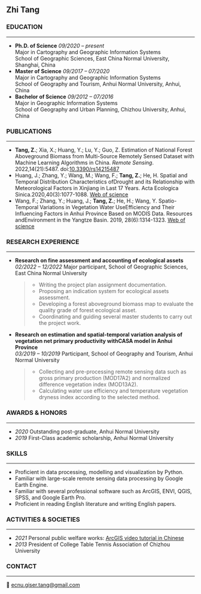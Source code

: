 ## Zhi Tang

### **EDUCATION**
---
- **Ph.D. of Science** *09/2020 – present*  
  Major in Cartography and Geographic Information Systems  
  School of Geographic Sciences, East China Normal University, Shanghai, China
- **Master of Science** *09/2017 – 07/2020*  
  Major in Cartography and Geographic Information Systems  
  School of Geography and Tourism, Anhui Normal University, Anhui, China
- **Bachelor of Science** *09/2012 – 07/2016*  
  Major in Geographic Information Systems  
  School of Geography and Urban Planning, Chizhou University, Anhui, China

### **PUBLICATIONS**
---
- **Tang, Z.**; Xia, X.; Huang, Y.; Lu, Y.; Guo, Z. Estimation of National Forest Aboveground Biomass from Multi-Source Remotely Sensed Dataset with Machine Learning Algorithms in China. *Remote Sensing*. 2022,14(21):5487. doi:[10.3390/rs14215487](https://www.mdpi.com/2072-4292/14/21/5487)
- Huang, J.; Zhang, Y.; Wang, M.; Wang, F.; **Tang, Z.**; He, H. Spatial and Temporal Distribution Characteristics ofDrought and its Relationship with Meteorological Factors in Xinjiang in Last 17 Years. Acta Ecologica Sinica.2020,40(3):1077-1088. [Web of science](https://www.webofscience.com/wos/alldb/full-record/CSCD:6674556)
- Wang, F.; Zhang, Y.; Huang, J.; **Tang, Z.**; He, H.; Wang, Y. Spatio-Temporal Variations in Vegetation Water UseEfficiency and Their Influencing Factors in Anhui Province Based on MODIS Data. Resources andEnvironment in the Yangtze Basin. 2019, 28(6):1314-1323. [Web of science](https://www.webofscience.com/wos/alldb/full-record/CSCD:6524646)

### **RESEARCH EXPERIENCE**
---
- **Research on fine assessment and accounting of ecological assets**  
  *02/2022 – 12/2022* Major participant, School of Geographic Sciences, East China Normal University  
  > + Writing the project plan assignment documentation.
  > + Proposing an indication system for ecological assets assessment.
  > + Developing a forest aboveground biomass map to evaluate the quality grade of forest ecological asset.
  > + Coordinating and guiding several master students to carry out the project work.
- **Research on estimation and spatial-temporal variation analysis of vegetation net primary productivity withCASA model in Anhui Province**  
  *03/2019 – 10/2019* Participant, School of Geography and Tourism, Anhui Normal University  
  > + Collecting and pre-processing remote sensing data such as gross primary production (MOD17A2) and normalized difference vegetation index (MOD13A2).
  > + Calculating water use efficiency and temperature vegetation dryness index according to the selected method.

### **AWARDS & HONORS**
---
- *2020* Outstanding post-graduate, Anhui Normal University
- *2019* First-Class academic scholarship, Anhui Normal University

### **SKILLS**
---
- Proficient in data processing, modelling and visualization by Python.
- Familiar with large-scale remote sensing data processing by Google Earth Engine.
- Familiar with several professional software such as ArcGIS, ENVI, QGIS, SPSS, and Google Earth Pro.
- Proficient in reading English literature and writing English papers.

### **ACTIVITIES & SOCIETIES**
---
- *2021* Personal public welfare works: [ArcGIS video tutorial in Chinese](https://www.bilibili.com/video/BV1w54y1a79R)
- *2013* President of College Table Tennis Association of Chizhou University

### **CONTACT**
---
📧 [ecnu.giser.tang@gmail.com](ecnu.giser.tang@gmail.com)

